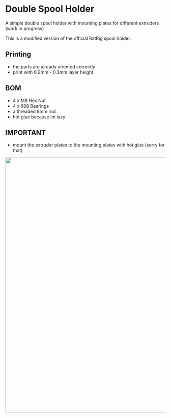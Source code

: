 # Double Spool Holder

A simple double spool holder with mounting plates for different extruders
(work in progress)

This is a modified version of the official RatRig spool holder.

## Printing
- the parts are already oriented correctly
- print with 0.2mm - 0.3mm layer height

## BOM
- 4 x M8 Hex Nut
- 4 x 608 Bearings
- a threaded 8mm rod
- hot glue because im lazy

## IMPORTANT
- mount the extruder plates to the mounting plates with hot glue (sorry for that) 

<img src="https://github.com/HelgeKeck/rome/blob/main/img/spool_holder.jpg" alt="" width="800"/>
